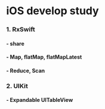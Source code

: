 # iOS develop study

### 1. RxSwift
#### - share 
#### - Map, flatMap, flatMapLatest
#### - Reduce, Scan

### 2. UIKit
#### - Expandable UITableView
